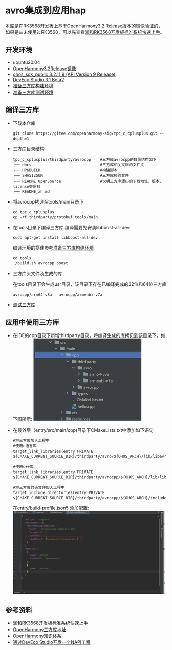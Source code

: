 # avro集成到应用hap

本库是在RK3568开发板上基于OpenHarmony3.2 Release版本的镜像验证的，如果是从未使用过RK3568，可以先查看[润和RK3568开发板标准系统快速上手](https://gitee.com/openharmony-sig/knowledge_demo_temp/tree/master/docs/rk3568_helloworld)。

## 开发环境

- ubuntu20.04
- [OpenHarmony3.2Release镜像](https://gitee.com/link?target=https%3A%2F%2Frepo.huaweicloud.com%2Fopenharmony%2Fos%2F3.2-Release%2Fdayu200_standard_arm32.tar.gz)
- [ohos_sdk_public 3.2.11.9 (API Version 9 Release)](https://gitee.com/link?target=https%3A%2F%2Frepo.huaweicloud.com%2Fopenharmony%2Fos%2F3.2-Release%2Fohos-sdk-windows_linux-public.tar.gz)
- [DevEco Studio 3.1 Beta2](https://gitee.com/link?target=https%3A%2F%2Fcontentcenter-vali-drcn.dbankcdn.cn%2Fpvt_2%2FDeveloperAlliance_package_901_9%2Ff3%2Fv3%2FuJyuq3syQ2ak4hE1QZmAug%2Fdevecostudio-windows-3.1.0.400.zip%3FHW-CC-KV%3DV1%26HW-CC-Date%3D20230408T013335Z%26HW-CC-Expire%3D315360000%26HW-CC-Sign%3D96262721EDC9B34E6F62E66884AB7AE2A94C2A7B8C28D6F7FC891F46EB211A70)
- [准备三方库构建环境](../../../tools/README.md#编译环境准备)
- [准备三方库测试环境](../../../tools/README.md#ci环境准备)

## 编译三方库

- 下载本仓库

  ```shell
  git clone https://gitee.com/openharmony-sig/tpc_c_cplusplus.git --depth=1
  ```

- 三方库目录结构

  ```shell
  tpc_c_cplusplus/thirdparty/avrocpp    #三方库avrocpp的目录结构如下
  ├── docs                              #三方库相关文档的文件夹
  ├── HPKBUILD                          #构建脚本
  ├── SHA512SUM                         #三方库校验文件
  ├── README.OpenSource                 #说明三方库源码的下载地址，版本，license等信息
  ├── README_zh.md   
  ```

- 将avrocpp拷贝至tools/main目录下

  ```shell
  cd tpc_c_cplusplus
  cp -rf thirdparty/protobuf tools/main
  ```

- 在tools目录下编译三方库
  编译需要先安装libboost-all-dev
  ```shell
  sudo apt-get install libboost-all-dev
  ```

  编译环境的搭建参考[准备三方库构建环境](../../../tools/README.md#编译环境准备)

  ```shell
  cd tools
  ./build.sh avrocpp boost
  ```

- 三方库头文件及生成的库

  在tools目录下会生成usr目录，该目录下存在已编译完成的32位和64位三方库

  ```shell
  avrocpp/arm64-v8a   avrocpp/armeabi-v7a
  ```
- [测试三方库](#测试三方库)

## 应用中使用三方库

- 在IDE的cpp目录下新增thirdparty目录，将编译生成的库拷贝到该目录下，如下图所示:
  ![thirdparty_install_dir](pic/avrocpp_install_dir.png)
 
- 在最外层（entry/src/main/cpp)目录下CMakeLists.txt中添加如下语句

  ```shell
  #将三方库加入工程中
  #使用c语言库
  target_link_libraries(entry PRIVATE ${CMAKE_CURRENT_SOURCE_DIR}/thirdparty/avro/${OHOS_ARCH}/lib/libavro.so)

  #使用c++库
  target_link_libraries(entry PRIVATE ${CMAKE_CURRENT_SOURCE_DIR}/thirdparty/avrocpp/${OHOS_ARCH}/lib/libavrocpp.so)

  #将三方库的头文件加入工程中
  target_include_directories(entry PRIVATE ${CMAKE_CURRENT_SOURCE_DIR}/thirdparty/avrocpp/${OHOS_ARCH}/include)
  ```
  在entry/build-profile.json5 添加配置:
  ![pic/avro_build.png](pic/avro_build.png)

## 参考资料

- [润和RK3568开发板标准系统快速上手](https://gitee.com/openharmony-sig/knowledge_demo_temp/tree/master/docs/rk3568_helloworld)
- [OpenHarmony三方库地址](https://gitee.com/openharmony-tpc)
- [OpenHarmony知识体系](https://gitee.com/openharmony-sig/knowledge)
- [通过DevEco Studio开发一个NAPI工程](https://gitee.com/openharmony-sig/knowledge_demo_temp/blob/master/docs/napi_study/docs/hello_napi.md)
